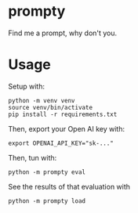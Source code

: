 # prompty
Find me a prompt, why don't you.

# Usage

Setup with:
```
python -m venv venv
source venv/bin/activate
pip install -r requirements.txt
```

Then, export your Open AI key with:
```
export OPENAI_API_KEY="sk-..."
```

Then, tun with:
```
python -m prompty eval
```

See the results of that evaluation with
```
python -m prompty load
```